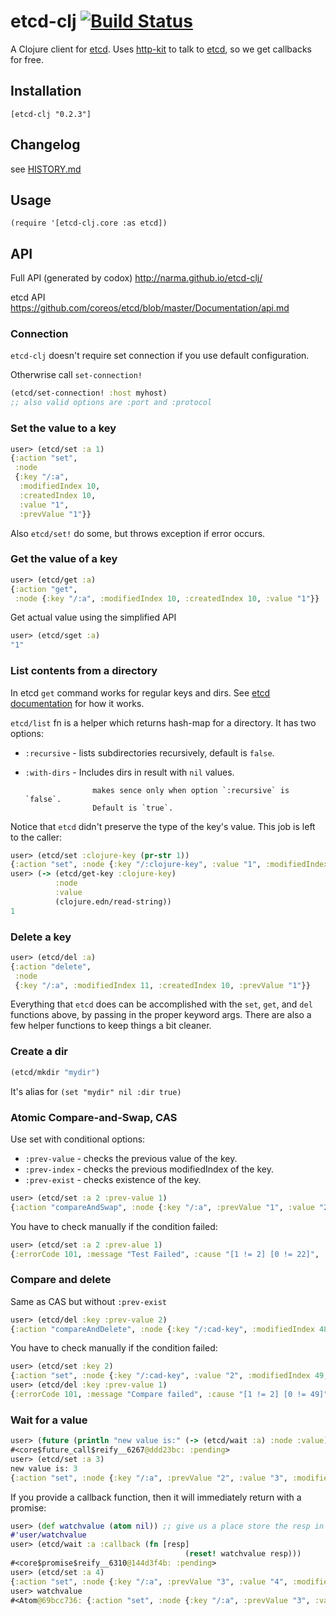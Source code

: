 # etcd-clj [![Build Status](https://travis-ci.org/narma/etcd-clj.svg?branch=master)](https://travis-ci.org/narma/etcd-clj)

A Clojure client for [etcd].
Uses [http-kit] to talk to [etcd], so we get callbacks for free.

## Installation

`[etcd-clj "0.2.3"]`

## Changelog

see [HISTORY.md](https://github.com/narma/etcd-clj/blob/master/HISTORY.md)

## Usage
`(require '[etcd-clj.core :as etcd])`

## API

Full API (generated by codox) http://narma.github.io/etcd-clj/

etcd API https://github.com/coreos/etcd/blob/master/Documentation/api.md

### Connection

`etcd-clj` doesn't require set connection if you use default configuration.

Otherwrise call `set-connection!`

```clojure
(etcd/set-connection! :host myhost)
;; also valid options are :port and :protocol
```

### Set the value to a key

```clojure
user> (etcd/set :a 1)
{:action "set",
 :node
 {:key "/:a",
  :modifiedIndex 10,
  :createdIndex 10,
  :value "1",
  :prevValue "1"}}
```

Also `etcd/set!` do some, but throws exception if error occurs.


### Get the value of a key

```clojure
user> (etcd/get :a)
{:action "get",
 :node {:key "/:a", :modifiedIndex 10, :createdIndex 10, :value "1"}}
```

Get actual value using the simplified API
```clojure
user> (etcd/sget :a)
"1"
```

### List contents from a directory

In etcd `get` command works for regular keys and dirs.
See [etcd documentation](https://github.com/coreos/etcd/blob/master/Documentation/api.md) for how it works.

`etcd/list` fn is a helper which returns hash-map for a directory.
It has two options:

* `:recursive`     - lists subdirectories recursively, default is `false`.
* `:with-dirs`     - Includes dirs in result with `nil` values.
 
                     makes sence only when option `:recursive` is `false`.
                     Default is `true`.


Notice that `etcd` didn't preserve the type of the key's value. This job is left to the caller:

```clojure
user> (etcd/set :clojure-key (pr-str 1))
{:action "set", :node {:key "/:clojure-key", :value "1", :modifiedIndex 14, :createdIndex 14}
user> (-> (etcd/get-key :clojure-key)
          :node
          :value
          (clojure.edn/read-string))
1

```

### Delete a key

```clojure
user> (etcd/del :a)
{:action "delete",
 :node
 {:key "/:a", :modifiedIndex 11, :createdIndex 10, :prevValue "1"}}
 ```


Everything that `etcd` does can be accomplished with the `set`, `get`, and `del` functions above, by passing in the proper keyword args. There are also a few helper functions to keep things a bit cleaner.


### Create a dir

```clojure
(etcd/mkdir "mydir")
```
It's alias for `(set "mydir" nil :dir true)`


### Atomic Compare-and-Swap, CAS

Use set with conditional options:
* `:prev-value` - checks the previous value of the key.
* `:prev-index` - checks the previous modifiedIndex of the key.
* `:prev-exist` - checks existence of the key.

```clojure
user> (etcd/set :a 2 :prev-value 1)
{:action "compareAndSwap", :node {:key "/:a", :prevValue "1", :value "2", :modifiedIndex 15, :createdIndex 13}}
```

You have to check manually if the condition failed:

```clojure
user> (etcd/set :a 2 :prev-alue 1)
{:errorCode 101, :message "Test Failed", :cause "[1 != 2] [0 != 22]", :index 22}
```

### Compare and delete
Same as CAS but without `:prev-exist`

```clojure
user> (etcd/del :key :prev-value 2)
{:action "compareAndDelete", :node {:key "/:cad-key", :modifiedIndex 48, :createdIndex 47}, :prevNode {:key "/:cad-key", :value "2", :modifiedIndex 47, :createdIndex 47}}
```

You have to check manually if the condition failed:

```clojure
user> (etcd/set :key 2)
{:action "set", :node {:key "/:cad-key", :value "2", :modifiedIndex 49, :createdIndex 49}}
user> (etcd/del :key :prev-value 1)
{:errorCode 101, :message "Compare failed", :cause "[1 != 2] [0 != 49]", :index 49}
```

### Wait for a value

```clojure
user> (future (println "new value is:" (-> (etcd/wait :a) :node :value)))
#<core$future_call$reify__6267@ddd23bc: :pending>
user> (etcd/set :a 3)
new value is: 3
{:action "set", :node {:key "/:a", :prevValue "2", :value "3", :modifiedIndex 16, :createdIndex 16}}
```

If you provide a callback function, then it will immediately return with a promise:

```clojure
user> (def watchvalue (atom nil)) ;; give us a place store the resp in the callback
#'user/watchvalue
user> (etcd/wait :a :callback (fn [resp]
                                       (reset! watchvalue resp)))
#<core$promise$reify__6310@144d3f4b: :pending>
user> (etcd/set :a 4)
{:action "set", :node {:key "/:a", :prevValue "3", :value "4", :modifiedIndex 20, :createdIndex 20}}
user> watchvalue
#<Atom@69bcc736: {:action "set", :node {:key "/:a", :prevValue "3", :value "4", :modifiedIndex 20, :createdIndex 20}}>
```

[etcd]: https://github.com/coreos/etcd
[http-kit]: http://http-kit.org/

